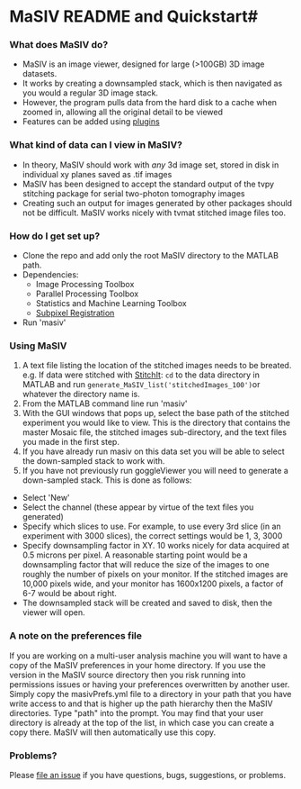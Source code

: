 # MaSIV README and Quickstart#


### What does MaSIV do? ###

* MaSIV is an image viewer, designed for large (>100GB) 3D image datasets.
* It works by creating a downsampled stack, which is then navigated as you would a regular 3D image stack. 
* However, the program pulls data from the hard disk to a cache when zoomed in, allowing all the original detail to be viewed
* Features can be added using [plugins](https://github.com/alexanderbrown/masiv/wiki/Plugins)


### What kind of data can I view in MaSIV? ###

* In theory, MaSIV should work with *any* 3d image set, stored in disk in individual xy planes saved as .tif images
* MaSIV has been designed to accept the standard output of the tvpy stitching package for serial two-photon tomography images
* Creating such an output for images generated by other packages should not be difficult. MaSIV works nicely with tvmat stitched image files too.

### How do I get set up? ###

* Clone the repo and add only the root MaSIV directory to the MATLAB path.
* Dependencies:
    * Image Processing Toolbox
    * Parallel Processing Toolbox
    * Statistics and Machine Learning Toolbox
    * [Subpixel Registration](http://www.mathworks.com/matlabcentral/fileexchange/18401-efficient-subpixel-image-registration-by-cross-correlation)
* Run 'masiv'

### Using MaSIV ###
1. A text file listing the location of the stitched images needs to be breated. e.g. If data were stitched with [StitchIt](https://github.com/BaselLaserMouse/StitchIt): `cd` to the data directory in MATLAB and run ``generate_MaSIV_list('stitchedImages_100')``or whatever the directory name is.
2. From the MATLAB command line run 'masiv'
3. With the GUI windows that pops up, select the base path of the stitched experiment you would like to view. This is the directory that contains the master Mosaic file, the stitched images sub-directory, and the text files you made in the first step. 
4. If you have already run masiv on this data set you will be able to select the down-sampled stack to work with. 
5. If you have not previously run goggleViewer you will need to generate a down-sampled stack. This is done as follows:

 - Select 'New'
 - Select the channel (these appear by virtue of the text files you generated)
 - Specify which slices to use. For example, to use every 3rd slice (in an experiment with 3000 slices), the correct settings would be 1, 3, 3000
 - Specify downsampling factor in XY. 10 works nicely for data acquired at 0.5 microns per pixel. A reasonable starting point would be a downsampling factor that will reduce the size of the images to one roughly the number of pixels on your monitor. If the stitched images are 10,000 pixels wide, and your monitor has 1600x1200 pixels, a factor of 6-7 would be about right.
  - The downsampled stack will be created and saved to disk, then the viewer will open.

### A note on the preferences file ###

If you are working on a multi-user analysis machine you will want to have a copy of the MaSIV preferences in your home directory. If you use the version in the MaSIV source directory then you risk running into permissions issues or having your preferences overwritten by another user. Simply copy the masivPrefs.yml file to a directory in your path that you have write access to and that is higher up the path hierarchy then the MaSIV  directories. Type "path" into the prompt. You may find that your user directory is already at the top of the list, in which case you can create a copy there. MaSIV will then automatically use this copy. 

### Problems? ###
Please [file an issue](https://github.com/alexanderbrown/masiv/issues) if you have questions, bugs, suggestions, or problems.
